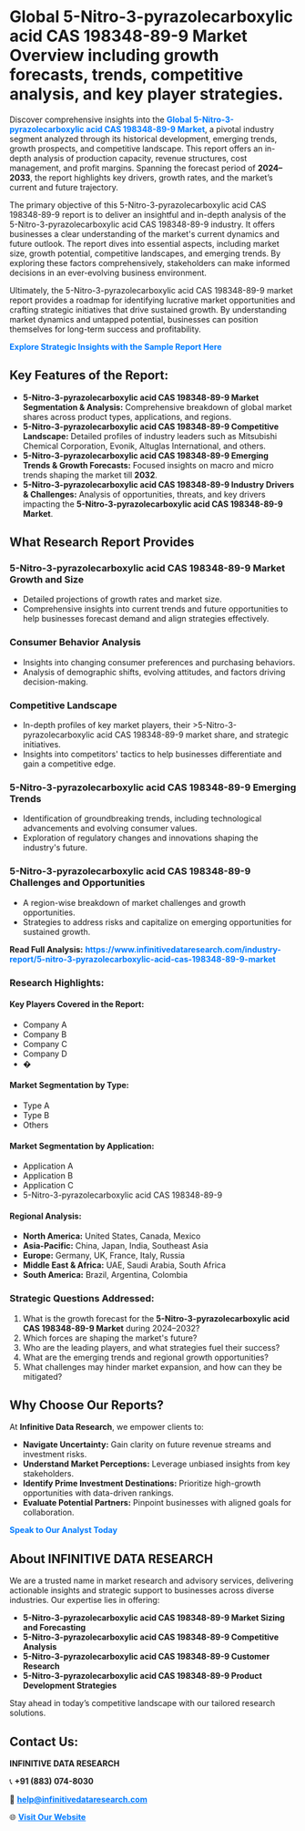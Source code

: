 <h1>Global 5-Nitro-3-pyrazolecarboxylic acid CAS 198348-89-9 Market Overview including growth forecasts, trends, competitive analysis, and key player strategies.</h1>
<p>
Discover comprehensive insights into the 
<a href="https://www.infinitivedataresearch.com/industry-report/5-nitro-3-pyrazolecarboxylic-acid-cas-198348-89-9-market" rel="dofollow" style="color: #007BFF; text-decoration: none;"><strong>Global 5-Nitro-3-pyrazolecarboxylic acid CAS 198348-89-9 Market</strong></a>, a pivotal industry segment analyzed through its historical development, emerging trends, growth prospects, and competitive landscape. This report offers an in-depth analysis of production capacity, revenue structures, cost management, and profit margins. Spanning the forecast period of <strong>2024–2033</strong>, the report highlights key drivers, growth rates, and the market’s current and future trajectory.
</p>
<p>
The primary objective of this 5-Nitro-3-pyrazolecarboxylic acid CAS 198348-89-9 report is to deliver an insightful and in-depth analysis of the 5-Nitro-3-pyrazolecarboxylic acid CAS 198348-89-9 industry. It offers businesses a clear understanding of the market's current dynamics and future outlook. The report dives into essential aspects, including market size, growth potential, competitive landscapes, and emerging trends. By exploring these factors comprehensively, stakeholders can make informed decisions in an ever-evolving business environment.
</p>
<p>
Ultimately, the 5-Nitro-3-pyrazolecarboxylic acid CAS 198348-89-9 market report provides a roadmap for identifying lucrative market opportunities and crafting strategic initiatives that drive sustained growth. By understanding market dynamics and untapped potential, businesses can position themselves for long-term success and profitability.
</p>
<p>
<a href="https://www.infinitivedataresearch.com/request-sample/reportId=102207" style="color: #007BFF; text-decoration: none;"><strong>Explore Strategic Insights with the Sample Report Here</strong></a>
</p>

<h2>Key Features of the Report:</h2>
<ul>
<li><strong>5-Nitro-3-pyrazolecarboxylic acid CAS 198348-89-9 Market Segmentation & Analysis:</strong> Comprehensive breakdown of global market shares across product types, applications, and regions.</li>
<li><strong>5-Nitro-3-pyrazolecarboxylic acid CAS 198348-89-9 Competitive Landscape:</strong> Detailed profiles of industry leaders such as Mitsubishi Chemical Corporation, Evonik, Altuglas International, and others.</li>
<li><strong>5-Nitro-3-pyrazolecarboxylic acid CAS 198348-89-9 Emerging Trends & Growth Forecasts:</strong> Focused insights on macro and micro trends shaping the market till <strong>2032</strong>.</li>
<li><strong>5-Nitro-3-pyrazolecarboxylic acid CAS 198348-89-9 Industry Drivers & Challenges:</strong> Analysis of opportunities, threats, and key drivers impacting the <strong>5-Nitro-3-pyrazolecarboxylic acid CAS 198348-89-9 Market</strong>.</li>
</ul>

<h2>What Research Report Provides</h2>
<h3>5-Nitro-3-pyrazolecarboxylic acid CAS 198348-89-9 Market Growth and Size</h3>
<ul>
<li>Detailed projections of growth rates and market size.</li>
<li>Comprehensive insights into current trends and future opportunities to help businesses forecast demand and align strategies effectively.</li>
</ul>

<h3>Consumer Behavior Analysis</h3>
<ul>
<li>Insights into changing consumer preferences and purchasing behaviors.</li>
<li>Analysis of demographic shifts, evolving attitudes, and factors driving decision-making.</li>
</ul>

<h3>Competitive Landscape</h3>
<ul>
<li>In-depth profiles of key market players, their >5-Nitro-3-pyrazolecarboxylic acid CAS 198348-89-9 market share, and strategic initiatives.</li>
<li>Insights into competitors' tactics to help businesses differentiate and gain a competitive edge.</li>
</ul>

<h3>5-Nitro-3-pyrazolecarboxylic acid CAS 198348-89-9 Emerging Trends</h3>
<ul>
<li>Identification of groundbreaking trends, including technological advancements and evolving consumer values.</li>
<li>Exploration of regulatory changes and innovations shaping the industry's future.</li>
</ul>

<h3>5-Nitro-3-pyrazolecarboxylic acid CAS 198348-89-9 Challenges and Opportunities</h3>
<ul>
<li>A region-wise breakdown of market challenges and growth opportunities.</li>
<li>Strategies to address risks and capitalize on emerging opportunities for sustained growth.</li>
</ul>
<p><strong>Read Full Analysis:</strong> <a href="https://www.infinitivedataresearch.com/industry-report/5-nitro-3-pyrazolecarboxylic-acid-cas-198348-89-9-market" rel="dofollow" style="color: #007BFF; text-decoration: none;"><strong>https://www.infinitivedataresearch.com/industry-report/5-nitro-3-pyrazolecarboxylic-acid-cas-198348-89-9-market</strong></a></p>
<h3>Research Highlights:</h3>
<h4>Key Players Covered in the Report:</h4>
<ul><li>Company A</li><li>Company B</li><li>Company C</li><li>Company D</li><li>�</li></ul>
<h4>Market Segmentation by Type:</h4>
<ul><li>Type A</li><li>Type B</li><li>Others</li></ul>
<h4>Market Segmentation by Application:</h4>
<ul><li>Application A</li><li>Application B</li><li>Application C</li><li>5-Nitro-3-pyrazolecarboxylic acid CAS 198348-89-9</li></ul>

<h4>Regional Analysis:</h4>
<ul>
<li><strong>North America:</strong> United States, Canada, Mexico</li>
<li><strong>Asia-Pacific:</strong> China, Japan, India, Southeast Asia</li>
<li><strong>Europe:</strong> Germany, UK, France, Italy, Russia</li>
<li><strong>Middle East & Africa:</strong> UAE, Saudi Arabia, South Africa</li>
<li><strong>South America:</strong> Brazil, Argentina, Colombia</li>
</ul>

<h3>Strategic Questions Addressed:</h3>
<ol>
<li>What is the growth forecast for the <strong>5-Nitro-3-pyrazolecarboxylic acid CAS 198348-89-9 Market</strong> during 2024–2032?</li>
<li>Which forces are shaping the market's future?</li>
<li>Who are the leading players, and what strategies fuel their success?</li>
<li>What are the emerging trends and regional growth opportunities?</li>
<li>What challenges may hinder market expansion, and how can they be mitigated?</li>
</ol>

<h2>Why Choose Our Reports?</h2>
<p>At <strong>Infinitive Data Research</strong>, we empower clients to:</p>
<ul>
<li><strong>Navigate Uncertainty:</strong> Gain clarity on future revenue streams and investment risks.</li>
<li><strong>Understand Market Perceptions:</strong> Leverage unbiased insights from key stakeholders.</li>
<li><strong>Identify Prime Investment Destinations:</strong> Prioritize high-growth opportunities with data-driven rankings.</li>
<li><strong>Evaluate Potential Partners:</strong> Pinpoint businesses with aligned goals for collaboration.</li>
</ul>
<p><a href="https://www.infinitivedataresearch.com/industry-report/5-nitro-3-pyrazolecarboxylic-acid-cas-198348-89-9-market" rel="dofollow" style="color: #007BFF; text-decoration: none;"><strong>Speak to Our Analyst Today</strong></a></p>

<h2>About INFINITIVE DATA RESEARCH</h2>
<p>We are a trusted name in market research and advisory services, delivering actionable insights and strategic support to businesses across diverse industries. Our expertise lies in offering:</p>
<ul>
<li><strong>5-Nitro-3-pyrazolecarboxylic acid CAS 198348-89-9 Market Sizing and Forecasting</strong></li>
<li><strong>5-Nitro-3-pyrazolecarboxylic acid CAS 198348-89-9 Competitive Analysis</strong></li>
<li><strong>5-Nitro-3-pyrazolecarboxylic acid CAS 198348-89-9 Customer Research</strong></li>
<li><strong>5-Nitro-3-pyrazolecarboxylic acid CAS 198348-89-9 Product Development Strategies</strong></li>
</ul>
<p>Stay ahead in today’s competitive landscape with our tailored research solutions.</p>

<h2>Contact Us:</h2>
<p><strong>INFINITIVE DATA RESEARCH</strong></p>
<p>📞 <strong>+91 (883) 074-8030</strong></p>
<p>📧 <strong><a href="mailto:help@infinitivedataresearch.com" style="color: #007BFF;">help@infinitivedataresearch.com</a></strong></p>
<p>🌐 <strong><a href="https://www.infinitivedataresearch.com" rel="dofollow" style="color: #007BFF;">Visit Our Website</a></strong></p>